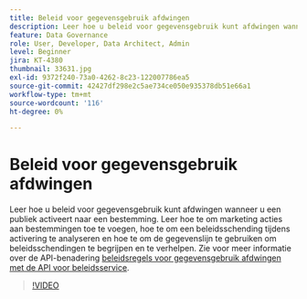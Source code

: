 ```yaml
---
title: Beleid voor gegevensgebruik afdwingen
description: Leer hoe u beleid voor gegevensgebruik kunt afdwingen wanneer u een publiek activeert naar een bestemming. Leer hoe te om marketing acties aan bestemmingen toe te voegen, hoe te om een beleidsschending tijdens activering te analyseren en hoe te om de gegevenslijn te gebruiken om beleidsschendingen te begrijpen en te verhelpen.
feature: Data Governance
role: User, Developer, Data Architect, Admin
level: Beginner
jira: KT-4380
thumbnail: 33631.jpg
exl-id: 9372f240-73a0-4262-8c23-122007786ea5
source-git-commit: 42427df298e2c5ae734ce050e935378db51e66a1
workflow-type: tm+mt
source-wordcount: '116'
ht-degree: 0%

---
```


# Beleid voor gegevensgebruik afdwingen

Leer hoe u beleid voor gegevensgebruik kunt afdwingen wanneer u een publiek activeert naar een bestemming. Leer hoe te om marketing acties aan bestemmingen toe te voegen, hoe te om een beleidsschending tijdens activering te analyseren en hoe te om de gegevenslijn te gebruiken om beleidsschendingen te begrijpen en te verhelpen. Zie voor meer informatie over de API-benadering [beleidsregels voor gegevensgebruik afdwingen met de API voor beleidsservice](https://experienceleague.adobe.com/docs/experience-platform/data-governance/enforcement/api-enforcement.html).

>[!VIDEO](https://video.tv.adobe.com/v/33631?quality=12&learn=on)